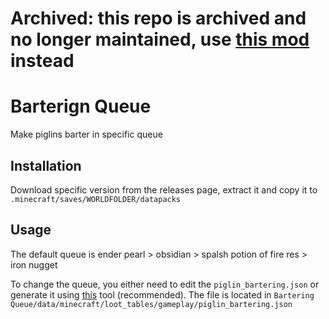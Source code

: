 # Archived: this repo is archived and no longer maintained, use [this mod](https://github.com/MaG-NITud3/BarteringManip) instead

# Barterign Queue

Make piglins barter in specific queue


## Installation

Download specific version from the releases page, extract it and copy it to ```.minecraft/saves/WORLDFOLDER/datapacks```
    
## Usage

The default queue is ender pearl > obsidian > spalsh potion of fire res > iron nugget

To change the queue, you either need to edit the ```piglin_bartering.json``` or generate it using [this](https://github.com/MaG-NITud3/QueueMaker) tool (recommended). The file is located in ```Bartering Queue/data/minecraft/loot_tables/gameplay/piglin_bartering.json```
